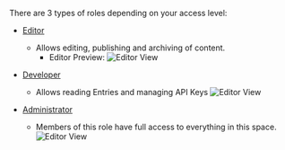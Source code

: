 There are 3 types of roles depending on your access level:

- [Editor](https://github.com/AmcorPackaging/LiquiForm/wiki/CMS-Editor-Usage)
  - Allows editing, publishing and archiving of content.
    - Editor Preview:
    ![Editor View](https://github.com/AmcorPackaging/LiquiForm/wiki/images/Editor-View.png)

- [Developer](https://github.com/AmcorPackaging/LiquiForm/wiki/CMS-Developer-Usage)
  - Allows reading Entries and managing API Keys
  ![Editor View](https://github.com/AmcorPackaging/LiquiForm/wiki/Editor-View.png)

- [Administrator](https://github.com/AmcorPackaging/LiquiForm/wiki/CMS-Administrator-Usage)
  - Members of this role have full access to everything in this space.
  ![Editor View](https://github.com/AmcorPackaging/LiquiForm/wiki/Editor-View.png)
